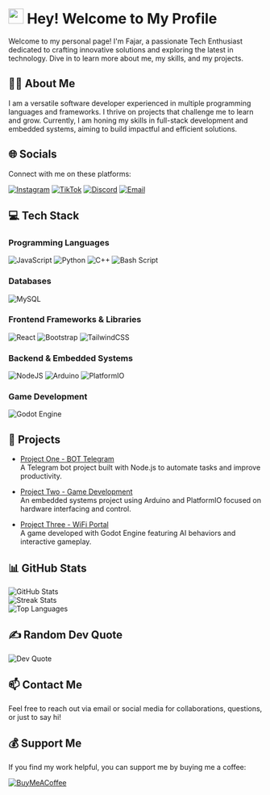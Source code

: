 # <img src="https://emojis.slackmojis.com/emojis/images/1531849430/4246/blob-sunglasses.gif?1531849430" width="30"/> Hey! Welcome to My Profile

Welcome to my personal page! I'm Fajar, a passionate Tech Enthusiast dedicated to crafting innovative solutions and exploring the latest in technology. Dive in to learn more about me, my skills, and my projects.

## 👨‍💻 About Me

I am a versatile software developer experienced in multiple programming languages and frameworks. I thrive on projects that challenge me to learn and grow. Currently, I am honing my skills in full-stack development and embedded systems, aiming to build impactful and efficient solutions.

## 🌐 Socials

Connect with me on these platforms:

[![Instagram](https://img.shields.io/badge/Instagram-%23E4405F.svg?logo=Instagram&logoColor=white)](https://instagram.com/itsme.jars) 
[![TikTok](https://img.shields.io/badge/TikTok-%23000000.svg?logo=TikTok&logoColor=white)](https://tiktok.com/@itsme.jars) 
[![Discord](https://img.shields.io/badge/Discord-%237289DA.svg?logo=discord&logoColor=white)](https://discord.gg/jXGvXR4B) 
[![Email](https://img.shields.io/badge/Email-D14836?logo=gmail&logoColor=white)](mailto:maulidfajar163@gmail.com)

## 💻 Tech Stack

### Programming Languages
![JavaScript](https://img.shields.io/badge/javascript-%23323330.svg?style=flat&logo=javascript&logoColor=%23F7DF1E) 
![Python](https://img.shields.io/badge/python-3670A0?style=flat&logo=python&logoColor=ffdd54) 
![C++](https://img.shields.io/badge/c++-%2300599C.svg?style=flat&logo=c%2B%2B&logoColor=white) 
![Bash Script](https://img.shields.io/badge/bash_script-%23121011.svg?style=flat&logo=gnu-bash&logoColor=white)

### Databases
![MySQL](https://img.shields.io/badge/mysql-4479A1.svg?style=flat&logo=mysql&logoColor=white)

### Frontend Frameworks & Libraries
![React](https://img.shields.io/badge/react-%2320232a.svg?style=flat&logo=react&logoColor=%2361DAFB) 
![Bootstrap](https://img.shields.io/badge/bootstrap-%238511FA.svg?style=flat&logo=bootstrap&logoColor=white) 
![TailwindCSS](https://img.shields.io/badge/tailwindcss-%2338B2AC.svg?style=flat&logo=tailwind-css&logoColor=white)

### Backend & Embedded Systems
![NodeJS](https://img.shields.io/badge/node.js-6DA55F?style=flat&logo=node.js&logoColor=white) 
![Arduino](https://img.shields.io/badge/-Arduino-00979D?style=flat&logo=Arduino&logoColor=white) 
![PlatformIO](https://img.shields.io/badge/PlatformIO-%23222.svg?style=flat&logo=platformio&logoColor=%23f5822a)

### Game Development
![Godot Engine](https://img.shields.io/badge/GODOT-%23FFFFFF.svg?style=flat&logo=godot-engine)

## 🚀 Projects

- [Project One - BOT Telegram](https://github.com/Jars44/bot-tg)  
  A Telegram bot project built with Node.js to automate tasks and improve productivity.

- [Project Two - Game Development](https://github.com/Jars44/game-dev)  
  An embedded systems project using Arduino and PlatformIO focused on hardware interfacing and control.

- [Project Three - WiFi Portal](https://github.com/Jars44/wifi-portal)  
  A game developed with Godot Engine featuring AI behaviors and interactive gameplay.

## 📊 GitHub Stats

![GitHub Stats](https://github-readme-stats.vercel.app/api?username=Jars44&theme=one_dark_pro&hide_border=true&include_all_commits=true&count_private=true)  
![Streak Stats](https://nirzak-streak-stats.vercel.app/?user=Jars44&theme=one_dark_pro&hide_border=true)  
![Top Languages](https://github-readme-stats.vercel.app/api/top-langs/?username=Jars44&theme=one_dark_pro&hide_border=true&include_all_commits=true&count_private=true&layout=compact)

## ✍️ Random Dev Quote

![Dev Quote](https://quotes-github-readme.vercel.app/api?type=vetical&theme=tokyonight)

## 📫 Contact Me

Feel free to reach out via email or social media for collaborations, questions, or just to say hi!

## 💰 Support Me

If you find my work helpful, you can support me by buying me a coffee:

[![BuyMeACoffee](https://img.shields.io/badge/Buy%20Me%20a%20Coffee-ffdd00?style=for-the-badge&logo=buy-me-a-coffee&logoColor=black)](https://www.buymeacoffee.com/Jars44)
